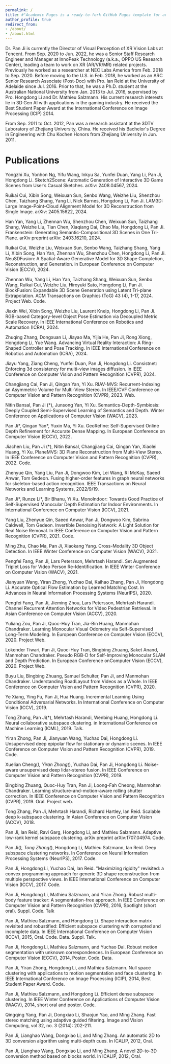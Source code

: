 ```yaml
---
permalink: /
title: #"Academic Pages is a ready-to-fork GitHub Pages template for academic personal websites"
author_profile: true
redirect_from: 
- /about/
- /about.html
---
```


Dr. Pan Ji is currently the Director of Visual Perception of XR Vision Labs at Tencent. From Sep. 2020 to Jun. 2022, he was a Senior Staff Research Engineer and Manager at InnoPeak Technology (a.k.a., OPPO US Research Center), leading a team to work on XR (AR/VR/MR) related projects. Previously he worked as a researcher at NEC Labs America from Feb. 2018 to Sep. 2020. Before moving to the U.S. in Feb. 2018, he worked as an ARC Senior Research Associate (Post-Doc) with Pro. Ian Reid at the University of Adelaide since Jul. 2016. Prior to that, he was a Ph.D. student at the Australian National University from Jan. 2013 to Jul. 2016, supervised by Pro. Hongdong Li and Dr. Mathieu Salzmann.  His current research interests lie in 3D Gen AI with applications in the gaming industry. He received the Best Student Paper Award at the International Conference on Image Processing (ICIP) 2014.

From Sep. 2011 to Oct. 2012, Pan was a research assistant at the 3DTV Laboratory of Zhejiang  University, China. He received his Bachelor's Degree in Engineering with Chu Kochen Honors from Zhejiang University in Jun. 2011.

# Publications
Yongzhi Xu, Yonhon Ng, Yifu Wang, Inkyu Sa, Yunfei Duan, Yang Li, Pan Ji, Hongdong Li. Sketch2Scene: Automatic Generation of Interactive 3D Game Scenes from User’s Casual Sketches. arXiv: 2408.04567, 2024.

Ruikai Cui, Xibin Song, Weixuan Sun, Senbo Wang, Weizhe Liu, Shenzhou Chen, Taizhang Shang, Yang Li, Nick Barnes, Hongdong Li, Pan Ji. LAM3D: Large Image-Point-Cloud Alignment Model for 3D Reconstruction from Single Image. arXiv: 2405.15622, 2024.

Han Yan, Yang Li, Zhennan Wu, Shenzhou Chen, Weixuan Sun, Taizhang Shang, Weizhe Liu, Tian Chen, Xiaqiang Dai, Chao Ma, Hongdong Li, Pan Ji. Frankenstein: Generating Semantic-Compositional 3D Scenes in One Tri-Plane. arXiv preprint arXiv: 2403.16210, 2024.

Ruikai Cui, Weizhe Liu, Weixuan Sun, Senbo Wang, Taizhang Shang, Yang Li, Xibin Song, Han Yan, Zhennan Wu, Shenzhou Chen, Hongdong Li, Pan Ji. NeuSDFusion: A Spatial-Aware Generative Model for 3D Shape Completion, Reconstruction, and Generation. in European Conference on Computer Vision (ECCV), 2024.

Zhennan Wu, Yang Li, Han Yan, Taizhang Shang, Weixuan Sun, Senbo Wang, Ruikai Cui, Weizhe Liu, Hiroyuki Sato, Hongdong Li, Pan Ji. BlockFusion: Expandable 3D Scene Generation using Latent Tri-plane Extrapolation. ACM Transactions on Graphics (ToG) 43 (4), 1-17, 2024. Project Web. Code.

Jiaxin Wei, Xibin Song, Weizhe Liu, Laurent Kneip, Hongdong Li, Pan Ji. RGB-based Category-level Object Pose Estimation via Decoupled Metric Scale Recovery. In IEEE International Conference on Robotics and Automation (ICRA), 2024.

Zhuqing Zhang, Dongxuan Li, Jiayao Ma, Yijia He, Pan Ji, Rong Xiong, Hongdong Li, Yue Wang. Advancing Virtual Reality Interaction: A Ring-Shaped Controller and Pose Tracking. In IEEE International Conference on Robotics and Automation (ICRA), 2024.

Jiayu Yang, Ziang Cheng, Yunfei Duan, Pan Ji, Hongdong Li. Consistnet: Enforcing 3d consistency for multi-view images diffusion. In IEEE Conference on Computer Vision and Pattern Recognition (CVPR), 2024.

Changjiang Cai, Pan Ji, Qingan Yan, Yi Xu. RIAV-MVS: Recurrent-Indexing an Asymmetric Volume for Multi-View Stereo. In IEEE/CVF Conference on Computer Vision and Pattern Recognition (CVPR), 2023. Web.

Nitin Bansal, Pan Ji (*), Junsong Yan, Yi Xu. Semantics-Depth-Symbiosis: Deeply Coupled Semi-Supervised Learning of Semantics and Depth. Winter Conference on Applications of Computer Vision (WACV), 2023.

Pan Ji*, Qingan Yan*, Yuxin Ma, Yi Xu. GeoRefine: Self-Supervised Online Depth Refinement for Accurate Dense Mapping. In European Conference on Computer Vision (ECCV), 2022.

Jiachen Liu, Pan Ji (*), Nitin Bansal, Changjiang Cai, Qingan Yan, Xiaolei Huang, Yi Xu. PlaneMVS: 3D Plane Reconstruction from Multi-View Stereo. In IEEE Conference on Computer Vision and Pattern Recognition (CVPR), 2022. Code.

Zhenyue Qin, Yang Liu, Pan Ji, Dongwoo Kim, Lei Wang, RI McKay, Saeed Anwar, Tom Gedeon. Fusing higher-order features in graph neural networks for skeleton-based action recognition. IEEE Transactions on Neural Networks and Learning Systems, 2022/9/19.

Pan Ji*, Runze Li*, Bir Bhanu, Yi Xu. MonoIndoor: Towards Good Practice of Self-Supervised Monocular Depth Estimation for Indoor Environments. In International Conference on Computer Vision (ICCV), 2021. 

Yang Liu, Zhenyue Qin, Saeed Anwar, Pan Ji, Dongwoo Kim, Sabrina Caldwell, Tom Gedeon. Invertible Denoising Network: A Light Solution for Real Noise Removal. In IEEE Conference on Computer Vision and Pattern Recognition (CVPR), 2021. Code.

Ming Zhu, Chao Ma, Pan Ji, Xiaokang Yang.  Cross-Modality 3D Object Detection.  In IEEE Winter Conference on Computer Vision (WACV), 2021.

Pengfei Fang, Pan Ji, Lars Petersson, Mehrtash Harandi. Set Augmented Triplet Loss for Video Person Re-Identification.  In IEEE Winter Conference on Computer Vision (WACV), 2021.

Jianyuan Wang, Yiran Zhong, Yuchao Dai, Kaihao Zhang, Pan Ji, Hongdong Li. Accurate Optical Flow Estimation by Learned Matching Cost. In  Advances in Neural Information Processing Systems (NeurIPS), 2020.

Pengfei Fang, Pan Ji, Jieming Zhou, Lars Petersson, Mehrtash Harandi. Channel Recurrent Attention Networks for Video Pedestrian Retrieval.  In Asian Conference on Computer Vision (ACCV), 2020.

Yuliang Zou, Pan Ji, Quoc-Huy Tran, Jia-Bin Huang, Manmohan Chandraker. Learning Monocular Visual Odometry via Self-Supervised Long-Term Modeling. In European Conference on Computer Vision (ECCV), 2020. Project Web.

Lokender Tiwari, Pan Ji, Quoc-Huy Tran, Bingbing Zhuang, Saket Anand, Manmohan Chandraker. Pseudo RGB-D for Self-Improving Monocular SLAM and Depth Prediction. In European Conference onComputer Vision (ECCV), 2020. Project Web.

Buyu Liu, Bingbing Zhuang, Samuel Schulter, Pan Ji, and Manmohan Chandraker. Understanding RoadLayout from Videos as a Whole. In IEEE Conference on Computer Vision and Pattern Recognition (CVPR), 2020.

Ye Xiang, Ying Fu, Pan Ji, Hua Huang. Incremental Learning Using Conditional Adversarial Networks. In International Conference on Computer Vision (ICCV), 2019. 

Tong Zhang, Pan Ji(*), Mehrtash Harandi, Wenbing Huang, Hongdong Li. Neural collaborative subspace clustering. in International Conference on Machine Learning (ICML), 2019. Talk.

Yiran Zhong, Pan Ji, Jianyuan Wang, Yuchao Dai, Hongdong Li. Unsupervised deep epipolar flow for stationary or dynamic scenes. In IEEE Conference on Computer Vision and Pattern Recognition (CVPR), 2019. Code.

Xuelian Cheng(*), Yiran Zhong(*), Yuchao Dai, Pan Ji, Hongdong Li. Noise-aware unsupervised deep lidar-stereo fusion. In IEEE Conference on Computer Vision and Pattern Recognition (CVPR), 2019.

Bingbing Zhuang, Quoc-Huy Tran, Pan Ji, Loong-Fah Cheong, Manmohan Chandraker. Learning structure-and-motion-aware rolling shutter correction. In IEEE Conference on Computer Vision and Pattern Recognition (CVPR), 2019. Oral. Project web.

Tong Zhang, Pan Ji, Mehrtash Harandi, Richard Hartley, Ian Reid. Scalable deep k-subspace clustering. In Asian Conference on Computer Vision (ACCV), 2018.

Pan Ji, Ian Reid, Ravi Garg, Hongdong Li, and Mathieu Salzmann. Adaptive low-rank kernel subspace clustering.  arXiv preprint arXiv:1707.04974. Code.

Pan Ji(*), Tong Zhang(*), Hongdong Li, Mathieu Salzmann, Ian Reid. Deep subspace clustering networks. In Conference on Neural Information Processing Systems (NeurIPS), 2017. Code.

Pan Ji, Hongdong Li, Yuchao Dai, Ian Reid. "Maximizing rigidity" revisited: a convex programming approach for generic 3D shape reconstruction from multiple perspective views. In IEEE International Conference on Computer Vision (ICCV), 2017. Code.

Pan Ji, Hongdong Li, Mathieu Salzmann, and Yiran Zhong. Robust multi-body feature tracker: A segmentation-free approach. In IEEE Conference on Computer Vision and Pattern Recognition (CVPR), 2016, Spotlight (short oral). Suppl. Code. Talk

Pan Ji, Mathieu Salzmann, and Hongdong Li. Shape interaction matrix revisited and robustified:  Efficient subspace clustering with corrupted and incomplete data. In IEEE International Conference on Computer Vision (ICCV), 2015, Oral. Code. Data. Suppl. Talk.

Pan Ji, Hongdong Li, Mathieu Salzmann, and Yuchao Dai. Robust motion segmentation with unknown correspondences. In European Conference on Computer Vision (ECCV), 2014, Poster. Code. Data.

Pan Ji, Yiran Zhong, Hongdong Li, and Mathieu Salzmann. Null space clustering with applications to motion segmentation and face clustering. In IEEE International Conference on Image Processing (ICIP), 2014, Best Student Paper Award. Code.

Pan Ji, Mathieu Salzmann, and Hongdong Li. Efficient dense subspace clustering. In IEEE Winter Conference on Applications of Computer Vision (WACV), 2014, short oral and poster. Code.

Qingqing Yang, Pan Ji, Dongxiao Li, Shaojun Yao, and Ming Zhang. Fast stereo matching using adaptive guided filtering. Image and Vision Computing, vol 32, no. 3 (2014): 202-211.

Pan Ji, Lianghao Wang, Dongxiao Li, and Ming Zhang. An automatic 2D to 3D conversion algorithm using multi-depth cues. In ICALIP, 2012, Oral.

Pan Ji, Lianghao Wang, Dongxiao Li, and Ming Zhang. A novel 2D-to-3D conversion method based on blocks world. In ICALIP, 2012, Oral.
